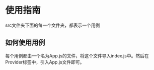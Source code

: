 # 使用指南

src文件夹下面的每一个文件夹，都表示一个用例

## 如何使用用例

每个用例都由一个名为App.js的文件，将这个文件导入index.js中。然后在Provider标签中，引入App.js文件即可。